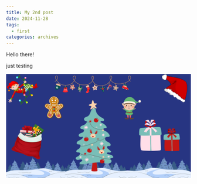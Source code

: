 ```yaml
---
title: My 2nd post
date: 2024-11-28
tags:
  - first
categories: archives
---
```

Hello there!

just testing

![Image Description](/images/Feel%20the%20Magic%20of%20Christmas.png)